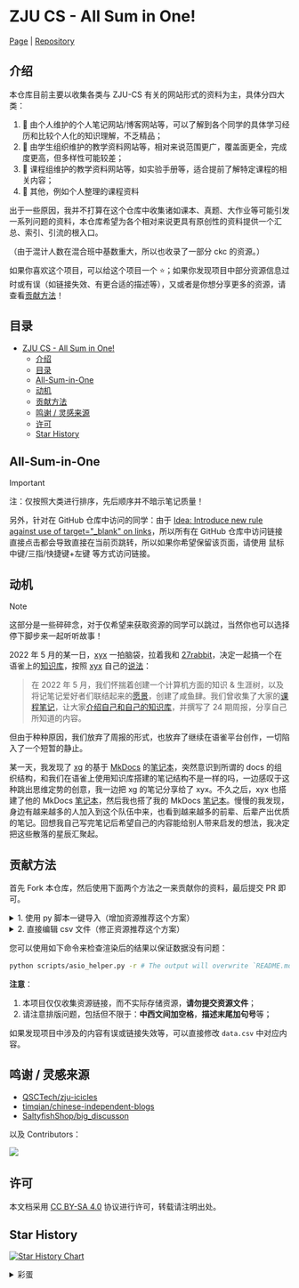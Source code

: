 # ZJU CS - All Sum in One!

[Page](https://isshikihugh.github.io/zju-cs-asio/) | [Repository](https://github.com/IsshikiHugh/zju-cs-asio)

## 介绍

本仓库目前主要以收集各类与 ZJU-CS 有关的网站形式的资料为主，具体分四大类：

1. 💎 由个人维护的个人笔记网站/博客网站等，可以了解到各个同学的具体学习经历和比较个人化的知识理解，不乏精品；
2. 🔮 由学生组织维护的教学资料网站等，相对来说范围更广，覆盖面更全，完成度更高，但多样性可能较差；
3. 🧲 课程组维护的教学资料网站等，如实验手册等，适合提前了解特定课程的相关内容；
4. 🎉 其他，例如个人整理的课程资料

出于一些原因，我并不打算在这个仓库中收集诸如课本、真题、大作业等可能引发一系列问题的资料，本仓库希望为各个相对来说更具有原创性的资料提供一个汇总、索引、引流的根入口。

（由于混计人数在混合班中基数重大，所以也收录了一部分 ckc 的资源。）

如果你喜欢这个项目，可以给这个项目一个 ⭐️；如果你发现项目中部分资源信息过时或有误（如链接失效、有更合适的描述等），又或者是你想分享更多的资源，请查看[贡献方法](#贡献方法)！

## 目录

- [ZJU CS - All Sum in One!](#zju-cs---all-sum-in-one)
  - [介绍](#介绍)
  - [目录](#目录)
  - [All-Sum-in-One](#all-sum-in-one)
  - [动机](#动机)
  - [贡献方法](#贡献方法)
  - [鸣谢 / 灵感来源](#鸣谢--灵感来源)
  - [许可](#许可)
  - [Star History](#star-history)


## All-Sum-in-One

> [!IMPORTANT]
> 
> 注：仅按照大类进行排序，先后顺序并不暗示笔记质量！
>
> 另外，针对在 GitHub 仓库中访问的同学：由于 [Idea: Introduce new rule against use of target="_blank" on links](https://github.com/github/erblint-github/issues/26)，所以所有在 GitHub 仓库中访问链接直接点击都会导致直接在当前页跳转，所以如果你希望保留该页面，请使用 鼠标中键/三指/快捷键+左键 等方式访问链接。

<!-- ASIO-EMBED-HERE -->

## 动机

> [!NOTE]
> 
> 这部分是一些碎碎念，对于仅希望来获取资源的同学可以跳过，当然你也可以选择停下脚步来一起听听故事！

2022 年 5 月的某一日，[xyx](https://github.com/smd1121) 一拍脑袋，拉着我和 [27rabbit](https://github.com/27rabbit-penguin)，决定一起搞一个在语雀上的[知识库](https://www.yuque.com/xianyuxuan/saltfish_shop)，按照 [xyx](https://github.com/smd1121) 自己的[说法](https://xuan-insr.github.io/%E4%B8%BB%E9%A1%B5/about/#%E5%85%B3%E4%BA%8E%E5%92%B8%E9%B1%BC%E8%82%86)：

> 在 2022 年 5 月，我们怀揣着创建一个计算机方面的知识 & 生涯树，以及将记笔记爱好者们联结起来的[愿景](https://www.yuque.com/xianyuxuan/saltfish_shop/weekly001_welcome)，创建了咸鱼肆。我们曾收集了大家的[课程笔记](https://www.yuque.com/xianyuxuan/saltfish_shop/course_res_index)，让大家[介绍自己和自己的知识库](https://www.yuque.com/xianyuxuan/saltfish_shop/intro)，并撰写了 24 期周报，分享自己所知道的内容。

但由于种种原因，我们放弃了周报的形式，也放弃了继续在语雀平台创作，一切陷入了一个短暂的静止。

某一天，我发现了 [xg](https://github.com/TonyCrane) 的基于 [MkDocs](https://www.mkdocs.org/) 的[笔记本](https://note.tonycrane.cc/)，突然意识到所谓的 docs 的组织结构，和我们在语雀上使用知识库搭建的笔记结构不是一样的吗，一边感叹于这种跳出思维定势的创意，我一边把 xg 的笔记分享给了 xyx。不久之后，xyx 也搭建了他的 MkDocs [笔记本](https://xuan-insr.github.io/)，然后我也搭了我的 MkDocs [笔记本](https://note.isshikih.top/)。慢慢的我发现，身边有越来越多的人加入到这个队伍中来，也看到越来越多的前辈、后辈产出优质的笔记。回想我自己写完笔记后希望自己的内容能给别人带来启发的想法，我决定把这些散落的星辰汇聚起。


## 贡献方法

首先 Fork 本仓库，然后使用下面两个方法之一来贡献你的资料，最后提交 PR 即可。


<details><summary>1. 使用 py 脚本一键导入（增加资源推荐这个方案）</summary> 

<pre class="highlight">
  <code>python scripts/asio_helper.py <span class="nt">-a</span></code>
</pre>

然后根据提示输入相关信息即可。

</details>


<details><summary>2. 直接编辑 csv 文件（修正资源推荐这个方案）</summary> 

直接编辑 <code>data.csv</code> 文件，按照 csv 文件格式在行末添加数据。

请确保你的数据格式和内容正确！（详细要求见下方“注意”。）

</details>


您可以使用如下命令来检查渲染后的结果以保证数据没有问题：

```bash
python scripts/asio_helper.py -r # The output will overwrite `README.md`.
```

**注意**：

1. 本项目仅仅收集资源链接，而不实际存储资源，**请勿提交资源文件**；
2. 请注意排版问题，包括但不限于：**中西文间加空格**，**描述末尾加句号**等；

如果发现项目中涉及的内容有误或链接失效等，可以直接修改 `data.csv` 中对应内容。

## 鸣谢 / 灵感来源

- [QSCTech/zju-icicles](https://github.com/QSCTech/zju-icicles)
- [timqian/chinese-independent-blogs](https://github.com/timqian/chinese-independent-blogs/tree/master)
- [SaltyfishShop/big_discusson](https://github.com/SaltyfishShop/big_discusson)

以及 Contributors：

<a href="https://github.com/IsshikiHugh/zju-cs-asio/graphs/contributors">
    <img width="550" src="https://contrib.rocks/image?repo=IsshikiHugh/zju-cs-asio" />
</a>

## 许可

本文档采用 [CC BY-SA 4.0](https://creativecommons.org/licenses/by-sa/4.0/) 协议进行许可，转载请注明出处。

## Star History

[![Star History Chart](https://api.star-history.com/svg?repos=IsshikiHugh/zju-cs-asio&type=Date)](https://star-history.com/#IsshikiHugh/zju-cs-asio&Date)



<details><summary>彩蛋</summary>

<img src="materials/img/stupid-isshikih.png">

</details>
